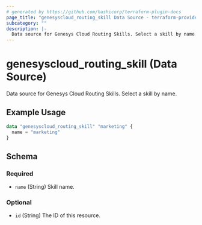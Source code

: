 ```yaml
---
# generated by https://github.com/hashicorp/terraform-plugin-docs
page_title: "genesyscloud_routing_skill Data Source - terraform-provider-genesyscloud"
subcategory: ""
description: |-
  Data source for Genesys Cloud Routing Skills. Select a skill by name.
---
```


# genesyscloud_routing_skill (Data Source)

Data source for Genesys Cloud Routing Skills. Select a skill by name.

## Example Usage

```terraform
data "genesyscloud_routing_skill" "marketing" {
  name = "marketing"
}
```

<!-- schema generated by tfplugindocs -->
## Schema

### Required

- `name` (String) Skill name.

### Optional

- `id` (String) The ID of this resource.


